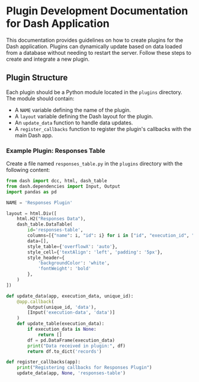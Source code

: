 # Plugin Development Documentation for Dash Application

This documentation provides guidelines on how to create plugins for the Dash application. Plugins can dynamically update based on data loaded from a database without needing to restart the server. Follow these steps to create and integrate a new plugin.

## Plugin Structure

Each plugin should be a Python module located in the `plugins` directory. The module should contain:
- A `NAME` variable defining the name of the plugin.
- A `layout` variable defining the Dash layout for the plugin.
- An `update_data` function to handle data updates.
- A `register_callbacks` function to register the plugin's callbacks with the main Dash app.

### Example Plugin: Responses Table

Create a file named `responses_table.py` in the `plugins` directory with the following content:

```python
from dash import dcc, html, dash_table
from dash.dependencies import Input, Output
import pandas as pd

NAME = 'Responses Plugin'

layout = html.Div([
    html.H2("Responses Data"),
    dash_table.DataTable(
        id='responses-table',
        columns=[{"name": i, "id": i} for i in ["id", "execution_id", "response_data", "start_time", "end_time", "duration", "date"]],
        data=[],
        style_table={'overflowX': 'auto'},
        style_cell={'textAlign': 'left', 'padding': '5px'},
        style_header={
            'backgroundColor': 'white',
            'fontWeight': 'bold'
        },
    )
])

def update_data(app, execution_data, unique_id):
    @app.callback(
        Output(unique_id, 'data'),
        [Input('execution-data', 'data')]
    )
    def update_table(execution_data):
        if execution_data is None:
            return []
        df = pd.DataFrame(execution_data)
        print("Data received in plugin:", df)
        return df.to_dict('records')

def register_callbacks(app):
    print("Registering callbacks for Responses Plugin")
    update_data(app, None, 'responses-table')
